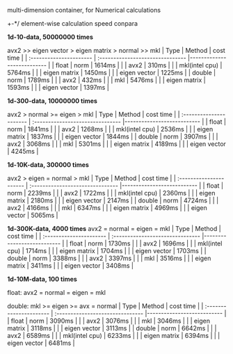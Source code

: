 multi-dimension container, for Numerical calculations

+-*/ element-wise calculation speed conpara

**1d-10-data, 50000000 times**

avx2 >> eigen vector > eigen matrix > normal >> mkl
| Type                    | Method                           | cost time                  |
| :---------------------- | :------------------------------- |--------------------------- |
| float                   | norm                             | 1614ms                     |
|                         | avx2                             |  310ms                     |
|                         | mkl(intel cpu)                   | 5764ms                     |
|                         | eigen matrix                     | 1450ms                     |
|                         | eigen vector                     | 1225ms                     |
| double                  | norm                             | 1789ms                     |
|                         | avx2                             |  432ms                     |
|                         | mkl                              | 5476ms                     |
|                         | eigen matrix                     | 1593ms                     |
|                         | eigen vector                     | 1397ms                     |


**1d-300-data, 10000000 times**

avx2 > normal >= eigen > mkl
| Type                    | Method                           | cost time                  |
| :---------------------- | :------------------------------- |--------------------------- |
| float                   | norm                             | 1841ms                     |
|                         | avx2                             | 1268ms                     |
|                         | mkl(intel cpu)                   | 2536ms                     |
|                         | eigen matrix                     | 1837ms                     |
|                         | eigen vector                     | 1844ms                     |
| double                  | norm                             | 3907ms                     |
|                         | avx2                             | 3068ms                     |
|                         | mkl                              | 5301ms                     |
|                         | eigen matrix                     | 4189ms                     |
|                         | eigen vector                     | 4245ms                     |


**1d-10K-data, 300000 times**

avx2 > eigen = normal > mkl
| Type                    | Method                           | cost time                  |
| :---------------------- | :------------------------------- |--------------------------- |
| float                   | norm                             | 2239ms                     |
|                         | avx2                             | 1722ms                     |
|                         | mkl(intel cpu)                   | 2360ms                     |
|                         | eigen matrix                     | 2180ms                     |
|                         | eigen vector                     | 2147ms                     |
| double                  | norm                             | 4724ms                     |
|                         | avx2                             | 4166ms                     |
|                         | mkl                              | 6347ms                     |
|                         | eigen matrix                     | 4969ms                     |
|                         | eigen vector                     | 5065ms                     |

**1d-300K-data, 4000 times**
avx2 = normal = eigen = mkl
| Type                    | Method                           | cost time                  |
| :---------------------- | :------------------------------- |--------------------------- |
| float                   | norm                             | 1730ms                     |
|                         | avx2                             | 1696ms                     |
|                         | mkl(intel cpu)                   | 1714ms                     |
|                         | eigen matrix                     | 1704ms                     |
|                         | eigen vector                     | 1703ms                     |
| double                  | norm                             | 3388ms                     |
|                         | avx2                             | 3397ms                     |
|                         | mkl                              | 3516ms                     |
|                         | eigen matrix                     | 3411ms                     |
|                         | eigen vector                     | 3408ms                     |

**1d-10M-data, 100 times**

float:   avx2 = normal = eigen = mkl

double:  mkl >= eigen >= avx = normal
| Type                    | Method                           | cost time                  |
| :---------------------- | :------------------------------- |--------------------------- |
| float                   | norm                             | 3090ms                     |
|                         | avx2                             | 3076ms                     |
|                         | mkl                              | 3046ms                     |
|                         | eigen matrix                     | 3118ms                     |
|                         | eigen vector                     | 3113ms                     |
| double                  | norm                             | 6642ms                     |
|                         | avx2                             | 6589ms                     |
|                         | mkl(intel cpu)                   | 6233ms                     |
|                         | eigen matrix                     | 6394ms                     |
|                         | eigen vector                     | 6481ms                     |
